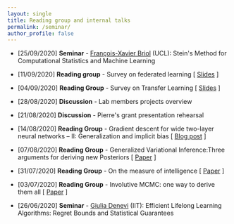 ```yaml
---
layout: single
title: Reading group and internal talks
permalink: /seminar/
author_profile: false
---
```




* [25/09/2020] **Seminar** - [François-Xavier Briol](https://fxbriol.github.io/) (UCL): Stein's Method for Computational Statistics and Machine Learning

* [11/09/2020] **Reading group** - Survey on federated learning [ [Slides](/assets/rgroups/federated_learning.pdf) ]

* [04/09/2020] **Reading Group** - Survey on Transfer Learning [ [Slides](/assets/rgroups/transfer_learning.pdf) ]

* [28/08/2020] **Discussion** - Lab members projects overview <!--[ [Slides](/assets/rgroups/lab_overview.pdf) ]-->

* [21/08/2020] **Discussion** - Pierre's grant presentation rehearsal

* [14/08/2020] **Reading Group** - Gradient descent for wide two-layer neural networks – II: Generalization and implicit bias [ [Blog post](https://francisbach.com/gradient-descent-for-wide-two-layer-neural-networks-implicit-bias/) ]

* [07/08/2020] **Reading Group** - Generalized Variational Inference:Three arguments for deriving new Posteriors [ [Paper](https://arxiv.org/pdf/1904.02063.pdf) ]

* [31/07/2020] **Reading Group** - On the measure of intelligence  [ [Paper](https://arxiv.org/abs/1911.01547) ]

* [03/07/2020] **Reading Group** - Involutive MCMC: one way to derive them all [ [Paper](https://arxiv.org/abs/2006.16653) ]

* [26/06/2020] **Seminar** - [Giulia Denevi](https://www.iit.it/people/giulia-denevi) (IIT): Efficient Lifelong Learning Algorithms: Regret Bounds and Statistical Guarantees
